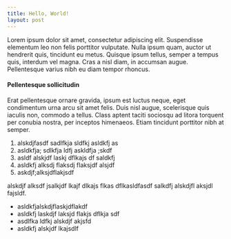 ```yaml
---
title: Hello, World!
layout: post
---
```


Lorem ipsum dolor sit amet, consectetur adipiscing elit. Suspendisse elementum leo non felis porttitor vulputate. Nulla ipsum quam, auctor ut hendrerit quis, tincidunt eu metus. Quisque ipsum tellus, semper a tempus quis, interdum vel magna. Cras a nisl diam, in accumsan augue. Pellentesque varius nibh eu diam tempor rhoncus.

#### Pellentesque sollicitudin

Erat pellentesque ornare gravida, ipsum est luctus neque, eget condimentum urna arcu sit amet felis. Duis nisl augue, scelerisque quis iaculis non, commodo a tellus. Class aptent taciti sociosqu ad litora torquent per conubia nostra, per inceptos himenaeos. Etiam tincidunt porttitor nibh at semper. 

1. alskdjfasdf sadlfkja sldfkj asldkfj as
2. asldkfja; sdlkfja ldfj askldfja ;skdf
3. asldf alskjdf laskj dflkajs df saldkfj
4. asldkfj alksdj flaksdj flaksjdf alsjdf
5. askdjf;alksjdflakjsdf

alskdjf alksdf jsalkjdf lkajf dlkajs flkas dflkasldfasdf salkdfj alskdjfl aksjdl fajsldf.

- asldkfjalskdjflaskjdflakdf
- asldkfj laskdjf laksjd flakjs dflkja sdf
- asdlfka ldfkj alskdjf akjsfd
- asldkfj alskjdf lkajsdlf